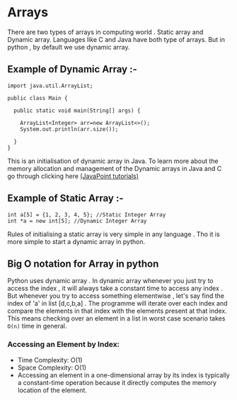 # Arrays

There are two types of arrays in computing world . Static array and Dynamic array. Languages like C and Java have both type of arrays. But in python , by default we use dynamic array. 

## Example of Dynamic Array :- 
```
import java.util.ArrayList;

public class Main {

  public static void main(String[] args) {
      
    ArrayList<Integer> arr=new ArrayList<>();
    System.out.println(arr.size());
      
  }
}
```

This is an initialisation of dynamic array in Java. To learn more about the memory allocation and management of the Dynamic arrays in Java and C go through clicking here [(JavaPoint tutorials)](https://www.javatpoint.com/dynamic-array-in-java)

## Example of Static Array :- 

```
int a[5] = {1, 2, 3, 4, 5}; //Static Integer Array
int *a = new int[5]; //Dynamic Integer Array
```
Rules of initialising a static array is very simple in any language . Tho it is more simple to start a dynamic array in python.

## Big O notation for Array in python

Python uses dynamic array . In dynamic array whenever you just try to access the index , it will always take a constant time to access any index . But whenever you try to access something elementwise , let's say find the index of 'a' in list [d,c,b,a] . The programme will iterate over each index and compare the elements in that index with the elements present at that index. This means checking over an element in a list in worst case scenario takes `O(n)` time in general.

### Accessing an Element by Index:
- Time Complexity: O(1)
- Space Complexity: O(1)
- Accessing an element in a one-dimensional array by its index is typically a constant-time operation because it directly computes the memory location of the element.

